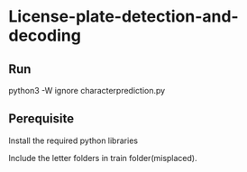 # License-plate-detection-and-decoding


## Run
python3 -W ignore characterprediction.py 

## Perequisite
Install the required python libraries

Include the letter folders in train folder(misplaced).
